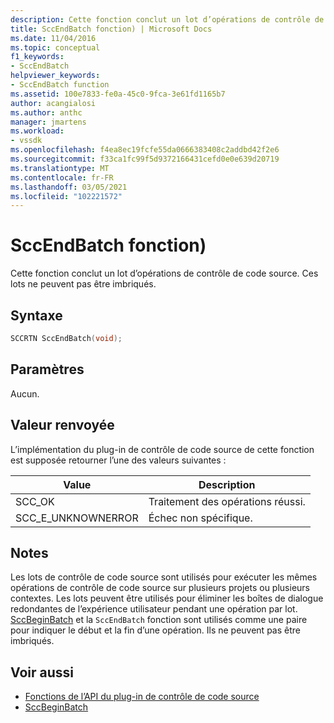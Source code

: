 ```yaml
---
description: Cette fonction conclut un lot d’opérations de contrôle de code source.
title: SccEndBatch fonction) | Microsoft Docs
ms.date: 11/04/2016
ms.topic: conceptual
f1_keywords:
- SccEndBatch
helpviewer_keywords:
- SccEndBatch function
ms.assetid: 100e7833-fe0a-45c0-9fca-3e61fd1165b7
author: acangialosi
ms.author: anthc
manager: jmartens
ms.workload:
- vssdk
ms.openlocfilehash: f4ea8ec19fcfe55da0666383408c2addbd42f2e6
ms.sourcegitcommit: f33ca1fc99f5d9372166431cefd0e0e639d20719
ms.translationtype: MT
ms.contentlocale: fr-FR
ms.lasthandoff: 03/05/2021
ms.locfileid: "102221572"
---
```

# <a name="sccendbatch-function"></a>SccEndBatch fonction)
Cette fonction conclut un lot d’opérations de contrôle de code source. Ces lots ne peuvent pas être imbriqués.

## <a name="syntax"></a>Syntaxe

```cpp
SCCRTN SccEndBatch(void);
```

## <a name="parameters"></a>Paramètres
 Aucun.

## <a name="return-value"></a>Valeur renvoyée
 L’implémentation du plug-in de contrôle de code source de cette fonction est supposée retourner l’une des valeurs suivantes :

|Value|Description|
|-----------|-----------------|
|SCC_OK|Traitement des opérations réussi.|
|SCC_E_UNKNOWNERROR|Échec non spécifique.|

## <a name="remarks"></a>Notes
 Les lots de contrôle de code source sont utilisés pour exécuter les mêmes opérations de contrôle de code source sur plusieurs projets ou plusieurs contextes. Les lots peuvent être utilisés pour éliminer les boîtes de dialogue redondantes de l’expérience utilisateur pendant une opération par lot. [SccBeginBatch](../extensibility/sccbeginbatch-function.md) et la `SccEndBatch` fonction sont utilisés comme une paire pour indiquer le début et la fin d’une opération. Ils ne peuvent pas être imbriqués.

## <a name="see-also"></a>Voir aussi
- [Fonctions de l’API du plug-in de contrôle de code source](../extensibility/source-control-plug-in-api-functions.md)
- [SccBeginBatch](../extensibility/sccbeginbatch-function.md)
